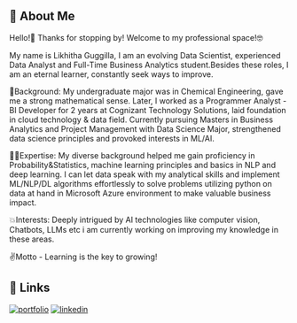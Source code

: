 



## 🚀 About Me
Hello!👋 Thanks for stopping by! Welcome to my professional space!🤓

My name is Likhitha Guggilla, I am an evolving Data Scientist, experienced Data Analyst and Full-Time Business Analytics student.Besides these roles, I am an eternal learner, constantly seek ways to improve.


👔Background: My undergraduate major was in Chemical Engineering, gave me a strong mathematical sense. Later, I worked as a Programmer Analyst - BI Developer for 2 years at Cognizant Technology Solutions, laid foundation in cloud technology & data field. Currently pursuing Masters in Business Analytics and Project Management with Data Science Major, strengthened data science principles and provoked interests in ML/AI.

👩‍💻Expertise: My diverse background helped me gain proficiency in Probability&Statistics, machine learning principles and basics in NLP and deep learning. I can let data speak with my analytical skills and  implement ML/NLP/DL algorithms effortlessly to solve problems utilizing python on data at hand in Microsoft Azure environment to make valuable business impact.

💥Interests: Deeply intrigued by AI technologies like computer vision, Chatbots, LLMs etc i am currently working on improving my knowledge in these areas.

✌️Motto - Learning is the key to growing! 








## 🔗 Links
[![portfolio](https://img.shields.io/badge/my_portfolio-000?style=for-the-badge&logo=ko-fi&logoColor=white)](https://github.com/LikhithaGuggilla)
[![linkedin](https://img.shields.io/badge/linkedin-0A66C2?style=for-the-badge&logo=linkedin&logoColor=white)](www.linkedin.com/in/likhithaguggilla0500)



